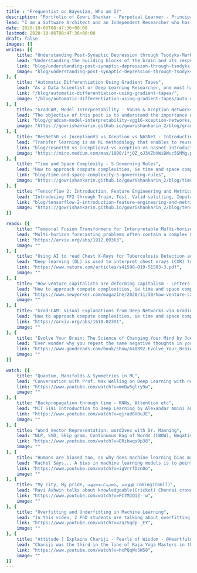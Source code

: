 ```yaml
---
title : "Frequentist or Bayesian, Who am I?"
description: "Portfolio of Gowri Shankar - Perpetual Learner - Principal Architect - Product Owner - Data Science Enthusiast - Kaggle Expert - Co-Founder - A Heartful Programmer"
lead: "I am a Software Architect and an Independent Researcher who has designed and developed several products from Ideation to Go To Market through my career. I have tremendous enthusiasm to learn new things and make them work. My passion is Programming and Mathematics for Deep Learning and Artificial Intelligence. My focus area is Computer Vison and Temporal Sequences for Prediction and Forecasting."
date: 2020-10-06T08:47:36+00:00
lastmod: 2020-10-06T08:47:36+00:00
draft: false
images: []
writes: [{
    title: "Understanding Post-Synaptic Depression through Tsodyks-Markram Model by Solving Ordinary Differential Equation",
    lead: "Understanding the building blocks of the brain and its responsive nature is always a frontier for conquest and fascinating area of research. In this post, let us explore the temporal data acquired from the somatic recordings that explains short term synaptic plasticity strongly affects the neural dynamics of neocortical networks.",
    link: "blog/understanding-post-synaptic-depression-through-tsodyks-markram-model-by-solving-ordinary-differential-equation/",
    image: "blog/understanding-post-synaptic-depression-through-tsodyks-markram-model-by-solving-ordinary-differential-equation/synapse.png"
}, {
    title: "Automatic Differentiation Using Gradient Tapes",
    lead: "As a Data Scientist or Deep Learning Researcher, one must have a deeper knowledge in various differentiation techniques due to the fact that gradient based optimization techniques like Backpropagation algorithms are critical for model efficiency and convergence.",
    link: "/blog/automatic-differentiation-using-gradient-tapes/",
    image: "/blog/automatic-differentiation-using-gradient-tapes/auto_diff.png"
}, {
    title: "GradCAM, Model Interpretability - VGG16 & Xception Networks",
    lead: "The objective of this post is to understand the importance of Visual Explanations for CNN based large scale Deep Neural Network Models.",
    link: "blog/gradcam-model-interpretability-vgg16-xception-networks/",
    image: "https://gowrishankarin.github.io/gowrishankarin_2/blog/gradcam-model-interpretability-vgg16-xception-networks/anime.gif"
}, {
    title: "ResNet50 vs InceptionV3 vs Xception vs NASNet - Introduction to Transfer Learning",
    lead: "Transfer learning is an ML methodology that enables to reuse a model developed for one task to another task. The applications are predominantly in Deep Learning for computer vision and natural language processing.",
    link: "blog/resnet50-vs-inceptionv3-vs-xception-vs-nasnet-introduction-to-transfer-learning/",
    image: "https://miro.medium.com/max/1000/1*jQZ_oJ3VZbVWiBWuc5SMMg.png"
}, {
    title: "Time and Space Complexity - 5 Governing Rules",
    lead: "How to approach compute complexities, ie time and space complexity problems while designing a software system to avoid obvious bottlenecks in an abstract fashion.",
    link: "blog/time-and-space-complexity-5-governing-rules",
    image: "https://gowrishankarin.github.io/gowrishankarin_2/blog/time-and-space-complexity-5-governing-rules/teaser.png"
}, {
    title: "Tensorflow 2: Introduction, Feature Engineering and Metrics",
    lead: "Introducing TF2 through Train, Test, Valid splitting, Imputation, Bias/Overfit handlers, One Hot Encoding, Embeddings, Tensor Slices, Keras APIs, metrics including accuracy, precision and ROC curve",
    link: "blog/tensorflow-2-introduction-feature-engineering-and-metrics/",
    image: "https://gowrishankarin.github.io/gowrishankarin_2/blog/tensorflow-2-introduction-feature-engineering-and-metrics/teaser.png"
}]

reads: [{
    title: "Temporal Fusion Transformers for Interpretable Multi-horizon Time Series Forecasting - GOOGLE RESEARCH",
    lead: "Multi-horizon forecasting problems often contain a complex mix of inputs -- including static (i.e. time-invariant) covariates, known future inputs, and other exogenous time series that are only observed historically -- without any prior information on how they interact with the target.",
    link: "https://arxiv.org/abs/1912.09363",
    image: ""
}, {
    title: "Using AI to read Chest X-Rays for Tuberculosis Detection and evaluation of multiple DL systems - NATURE",
    lead: "Deep learning (DL) is used to interpret chest xrays (CXR) to screen and triage people for pulmonary tuberculosis (TB). This study have compared multiple DL systems and populations with a retrospective evaluation of 3 DL systems.",
    link: "https://www.nature.com/articles/s41598-019-51503-3.pdf",
    image: ""
}, {
    title: "How venture capitalists are deforming capitalism - Letters from Silicon Valley - NEWYORKER",
    lead: "How to approach compute complexities, ie time and space complexity problems while designing a software system to avoid obvious bottlenecks in an abstract fashion.",
    link: "https://www.newyorker.com/magazine/2020/11/30/how-venture-capitalists-are-deforming-capitalism",
    image: ""
}, {
    title: "Grad-CAM: Visual Explanations from Deep Networks via Gradient-Based Localization - IEEE/ICCV",
    lead: "How to approach compute complexities, ie time and space complexity problems while designing a software system to avoid obvious bottlenecks in an abstract fashion.",
    link: "https://arxiv.org/abs/1610.02391",
    image: ""
}, {
    title: "Evolve Your Brain: The Science of Changing Your Mind by Joe Dispenza - BOOK",
    lead: "Ever wonder why you repeat the same negative thoughts in your head? Why you keep coming back for more from hurtful family members, friends, or significant others?",
    link: "https://www.goodreads.com/book/show/640892.Evolve_Your_Brain",
    image: ""
}]

watch: [{
    title: "Quantum, Manifolds & Symmetries in ML",
    lead: "Conversation with Prof. Max Welling on Deep Learning with non-Euclidean geometric data like graphs/topology or allowing networks to recognize new symmetries",
    link: "https://www.youtube.com/watch?v=mmDw5glry9w",
    image: ""
}, {
    title: "Backpropagation through time - RNNs, Attention etc",
    lead: "MIT S191 Introduction to Deep Learning by Alexandar Amini and Ava Soleimany. Covers intuition to Recurrence LSTM, Attention, Gradient Issues, Sequential Modelling etc",
    link: "https://www.youtube.com/watch?v=qjrad0V0uJE",
    image: ""
}, {
    title: "Word Vector Representation: word2vec with Dr. Manning",
    lead: "NLP, SVD, Skip gram, Continuous Bag of Words (CBOW), Negative Sampling, Hierarchical SoftMax. This lecture introduces the cuttng edge research in NLP and application.",
    link: "https://www.youtube.com/watch?v=ERibwqs9p38",
    image: ""
}, {
    title: "Humans are biased too, so why does machine learning bias matter?",
    lead: "Rachel Says... A bias in machine learning models is to point out that humans are really biased too. Yet machine learning bias differs from human bias in several key ways",
    link: "https://www.youtube.com/watch?v=igVrrfDznOo",
    image: ""
}, {
    title: "My city, My pride, மதராசபட்டினம், வாத்தி coming(Tamil)",
    lead: "Ravi Ashwin talks about knowledgeable(Cricket) Chennai crowd. Some words of wisdom from a guy who had seen all ups and downs the life has to offer.",
    link: "https://www.youtube.com/watch?v=FCTMJQ1Z--w",
    image: ""
}, {
    title: "Overfitting and Underfitting in Machine Learning",
    lead: "In this video, 2 PhD students are talking about overfitting and underfitting, super important concepts to understand about ML models in an intuitive way.",
    link: "https://www.youtube.com/watch?v=2azSqdp-_EY",
    image: ""
}, {
    title: "Attitude ? Explains Chariji - Pearls of Wisdom - @Heartfulness Meditation",
    lead: "Chariji was the third in the line of Raja Yoga Masters in the Sahaj Marg System of Spiritual Practice of Shri Ram Chandra Mission (SRCM). Shri Kamlesh Patel also known as Daaji, is the current Guide of Sahaj Marg System (known today as HEARTFULNESS ) and is the President of Shri Ram Chandra Mission.",
    link: "https://www.youtube.com/watch?v=hxPQqWx5W58",
    image: ""
}]
---
```

